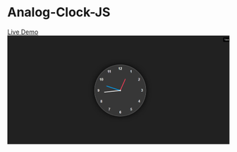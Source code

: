 # Analog-Clock-JS
<a href="https://shaikharyan.github.io/Analog-Clock-JS/">Live Demo</a>
 <img src="Screenshot.png" alt="screenshot">
